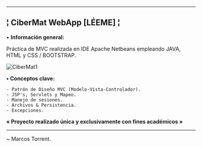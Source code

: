 --------------------------------------------------------
¦ CiberMat WebApp [LÉEME] ¦
--------------------------------------------------------

• **Información general:**

Práctica de MVC realizada en IDE Apache Netbeans empleando JAVA, HTML y CSS / BOOTSTRAP.

![CiberMat1](https://user-images.githubusercontent.com/101758311/195212894-ff581226-8f07-461b-b8f4-52a87de5b761.png)

  **• Conceptos clave:**

    - Patrón de Diseño MVC (Modelo-Vista-Controlador).
    - JSP's, Servlets y Mapeo.
    - Manejo de sesiones.
    - Archivos & Persistencia.
    - Excepciones.
    
**« Proyecto realizado única y exclusivamente con fines académicos »**
   
--------------------------------------------------------

~ Marcos Torrent.
